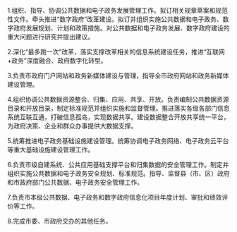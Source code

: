 1.组织、指导、协调公共数据和电子政务发展管理工作。拟订相关规章草案和规范性文件。牵头推进“数字政府”改革建设。拟订并组织实施公共数据和电子政务、数字政府发展规划、计划和政策措施。对公共数据和电子政务发展、数字政府建设的重大问题进行研究并提出建议。

2.深化“最多跑一次”改革，落实支撑改革相关的信息系统建设任务，推进“互联网+政务”深度融合、政府数字化转型。

3.负责市政府门户网站和政务新媒体建设与管理，指导全市政府网站和政务新媒体建设管理。

4.组织协调公共数据资源整合、归集、应用、共享、开放。负责编制公共数据资源目录和开放目录，制定标准规范并组织实施和监督管理。推进落实各级各部门信息系统互联互通，打破信息孤岛，实现数据共享。建设数据整合开放共享统一平台，为政府决策、企业和群众办事提供大数据支撑。

5.统筹推进电子政务基础设施建设管理。统筹协调电子政务网络、电子政务云平台等重大基础设施建设管理工作。

6.负责市级自建系统、公共应用基础支撑平台和归集数据的安全管理工作。制定并组织实施公共数据和电子政务安全规划、标准规范。指导、监督县（市、区）政府和市政府部门公共数据、电子政务安全管理工作。

7.负责市本级公共数据、电子政务和数字政府信息化项目年度计划、审批和绩效评价等工作。

8.完成市委、市政府交办的其他任务。